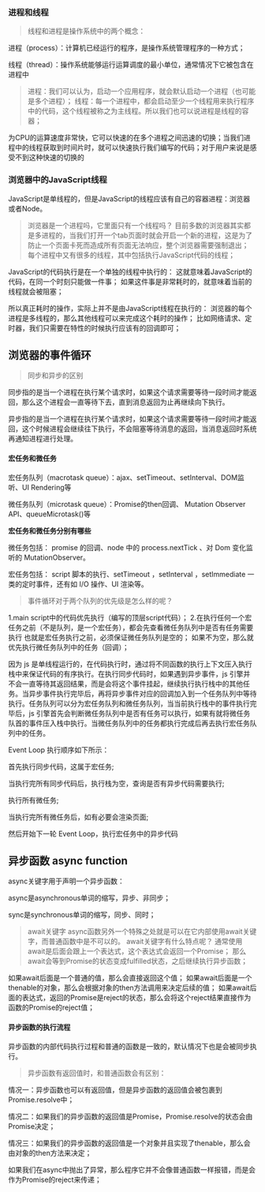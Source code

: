 ### 进程和线程
> 线程和进程是操作系统中的两个概念：

进程（process）：计算机已经运行的程序，是操作系统管理程序的一种方式；

线程（thread）：操作系统能够运行运算调度的最小单位，通常情况下它被包含在进程中

> 进程：我们可以认为，启动一个应用程序，就会默认启动一个进程（也可能是多个进程）；
线程：每一个进程中，都会启动至少一个线程用来执行程序中的代码，这个线程被称之为主线程。所以我们也可以说进程是线程的容器；

为CPU的运算速度非常快，它可以快速的在多个进程之间迅速的切换；当我们进程中的线程获取到时间片时，就可以快速执行我们编写的代码；对于用户来说是感受不到这种快速的切换的

### 浏览器中的JavaScript线程
JavaScript是单线程的，但是JavaScript的线程应该有自己的容器进程：浏览器或者Node。

> 浏览器是一个进程吗，它里面只有一个线程吗？
目前多数的浏览器其实都是多进程的，当我们打开一个tab页面时就会开启一个新的进程，这是为了防止一个页面卡死而造成所有页面无法响应，整个浏览器需要强制退出；
每个进程中又有很多的线程，其中包括执行JavaScript代码的线程；

JavaScript的代码执行是在一个单独的线程中执行的：
这就意味着JavaScript的代码，在同一个时刻只能做一件事；
如果这件事是非常耗时的，就意味着当前的线程就会被阻塞；

所以真正耗时的操作，实际上并不是由JavaScript线程在执行的：
浏览器的每个进程是多线程的，那么其他线程可以来完成这个耗时的操作；
比如网络请求、定时器，我们只需要在特性的时候执行应该有的回调即可；

## 浏览器的事件循环

> 同步和异步的区别

同步指的是当一个进程在执行某个请求时，如果这个请求需要等待一段时间才能返回，那么这个进程会一直等待下去，直到消息返回为止再继续向下执行。

异步指的是当一个进程在执行某个请求时，如果这个请求需要等待一段时间才能返回，这个时候进程会继续往下执行，不会阻塞等待消息的返回，当消息返回时系统再通知进程进行处理。

#### 宏任务和微任务

宏任务队列（macrotask queue）：ajax、setTimeout、setInterval、DOM监听、UI Rendering等

微任务队列（microtask queue）：Promise的then回调、 Mutation Observer API、queueMicrotask()等

**宏任务和微任务分别有哪些**

微任务包括： promise 的回调、node 中的 process.nextTick 、对 Dom 变化监听的 MutationObserver。

宏任务包括： script 脚本的执行、setTimeout ，setInterval ，setImmediate 一类的定时事件，还有如 I/O 操作、UI 渲染等。

> 事件循环对于两个队列的优先级是怎么样的呢？

1.main script中的代码优先执行（编写的顶层script代码）；
2.在执行任何一个宏任务之前（不是队列，是一个宏任务），都会先查看微任务队列中是否有任务需要执行
也就是宏任务执行之前，必须保证微任务队列是空的；
如果不为空，那么就优先执行微任务队列中的任务（回调）；

因为 js 是单线程运行的，在代码执行时，通过将不同函数的执行上下文压入执行栈中来保证代码的有序执行。在执行同步代码时，如果遇到异步事件，js 引擎并不会一直等待其返回结果，而是会将这个事件挂起，继续执行执行栈中的其他任务。当异步事件执行完毕后，再将异步事件对应的回调加入到一个任务队列中等待执行。任务队列可以分为宏任务队列和微任务队列，当当前执行栈中的事件执行完毕后，js 引擎首先会判断微任务队列中是否有任务可以执行，如果有就将微任务队首的事件压入栈中执行。当微任务队列中的任务都执行完成后再去执行宏任务队列中的任务。

Event Loop 执行顺序如下所示：

首先执行同步代码，这属于宏任务;

当执行完所有同步代码后，执行栈为空，查询是否有异步代码需要执行;

执行所有微任务;

当执行完所有微任务后，如有必要会渲染页面;

然后开始下一轮 Event Loop，执行宏任务中的异步代码




## 异步函数 async function
async关键字用于声明一个异步函数：

async是asynchronous单词的缩写，异步、非同步；

sync是synchronous单词的缩写，同步、同时；

> await关键字
async函数另外一个特殊之处就是可以在它内部使用await关键字，而普通函数中是不可以的。
await关键字有什么特点呢？
通常使用await是后面会跟上一个表达式，这个表达式会返回一个Promise；
那么await会等到Promise的状态变成fulfilled状态，之后继续执行异步函数；

如果await后面是一个普通的值，那么会直接返回这个值；
如果await后面是一个thenable的对象，那么会根据对象的then方法调用来决定后续的值；
如果await后面的表达式，返回的Promise是reject的状态，那么会将这个reject结果直接作为函数的Promise的reject值；

#### 异步函数的执行流程

异步函数的内部代码执行过程和普通的函数是一致的，默认情况下也是会被同步执行。

> 异步函数有返回值时，和普通函数会有区别：

情况一：异步函数也可以有返回值，但是异步函数的返回值会被包裹到Promise.resolve中；

情况二：如果我们的异步函数的返回值是Promise，Promise.resolve的状态会由Promise决定；

情况三：如果我们的异步函数的返回值是一个对象并且实现了thenable，那么会由对象的then方法来决定；

如果我们在async中抛出了异常，那么程序它并不会像普通函数一样报错，而是会作为Promise的reject来传递；